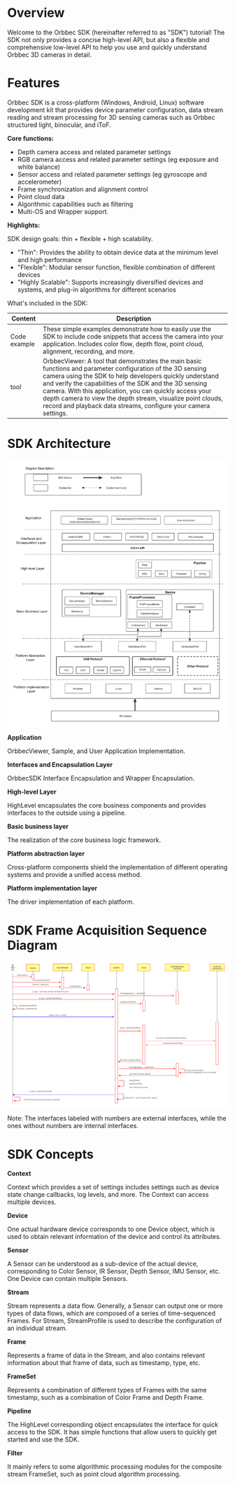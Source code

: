 # Overview
Welcome to the Orbbec SDK (hereinafter referred to as "SDK") tutorial! The SDK not only provides a concise high-level API, but also a flexible and comprehensive low-level API to help you use and quickly understand Orbbec 3D cameras in detail. 

# Features
Orbbec SDK is a cross-platform (Windows, Android, Linux) software development kit that provides device parameter configuration, data stream reading and stream processing for 3D sensing cameras such as Orbbec structured light, binocular, and iToF.

**Core functions:**

- Depth camera access and related parameter settings 
- RGB camera access and related parameter settings (eg exposure and white balance) 
- Sensor access and related parameter settings (eg gyroscope and accelerometer) 
- Frame synchronization and alignment control 
- Point cloud data 
- Algorithmic capabilities such as filtering 
- Multi-OS and Wrapper support. 

**Highlights:**

SDK design goals: thin + flexible + high scalability. 

- "Thin": Provides the ability to obtain device data at the minimum level and high performance 
- "Flexible": Modular sensor function, flexible combination of different devices 
- "Highly Scalable": Supports increasingly diversified devices and systems, and plug-in algorithms for different scenarios 

What's included in the SDK:

| Content | Description                                                  |
| --- | --- |
| Code example | These simple examples demonstrate how to easily use the SDK to include code snippets that access the camera into your application. Includes color flow, depth flow, point cloud, alignment, recording, and more.  |
| tool | OrbbecViewer: A tool that demonstrates the main basic functions and parameter configuration of the 3D sensing camera using the SDK to help developers quickly understand and verify the capabilities of the SDK and the 3D sensing camera. With this application, you can quickly access your depth camera to view the depth stream, visualize point clouds, record and playback data streams, configure your camera settings.  |


# SDK Architecture
![OrbbecSDK-Architecture](Image/OrbbecSDK-Architecture.png)

**Application**

OrbbecViewer, Sample, and User Application Implementation.

**Interfaces and Encapsulation Layer**

OrbbecSDK Interface Encapsulation and Wrapper Encapsulation.

**High-level Layer**

HighLevel encapsulates the core business components and provides interfaces to the outside using a pipeline.

**Basic business layer**

The realization of the core business logic framework.

**Platform abstraction layer**

Cross-platform components shield the implementation of different operating systems and provide a unified access method. 

**Platform implementation layer**

The driver implementation of each platform.


# SDK Frame Acquisition Sequence Diagram 

![OrbbecSDK Get Frame Sequence Diagram](Image/OrbbecSDK-Get-Frame-Sequence-Diagram.png)

Note: The interfaces labeled with numbers are external interfaces, while the ones without numbers are internal interfaces.

# SDK Concepts 

**Context** 

Context which provides a set of settings includes settings such as device state change callbacks, log levels, and more. The Context can access multiple devices.


**Device** 

One actual hardware device corresponds to one Device object, which is used to obtain relevant information of the device and control its attributes.

**Sensor** 

A Sensor can be understood as a sub-device of the actual device, corresponding to Color Sensor, IR Sensor, Depth Sensor, IMU Sensor, etc. One Device can contain multiple Sensors.

**Stream** 

Stream represents a data flow. Generally, a Sensor can output one or more types of data flows, which are composed of a series of time-sequenced Frames. For Stream, StreamProfile is used to describe the configuration of an individual stream.

**Frame** 

Represents a frame of data in the Stream, and also contains relevant information about that frame of data, such as timestamp, type, etc.

**FrameSet** 

Represents a combination of different types of Frames with the same timestamp, such as a combination of Color Frame and Depth Frame.

**Pipeline** 

The HighLevel corresponding object encapsulates the interface for quick access to the SDK. It has simple functions that allow users to quickly get started and use the SDK.

**Filter** 

It mainly refers to some algorithmic processing modules for the composite stream FrameSet, such as point cloud algorithm processing.
